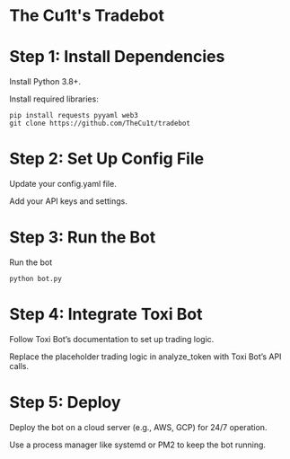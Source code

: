 # The Cu1t's Tradebot

# Step 1: Install Dependencies

Install Python 3.8+.

Install required libraries:

    pip install requests pyyaml web3
    git clone https://github.com/TheCu1t/tradebot

# Step 2: Set Up Config File

Update your config.yaml file.

Add your API keys and settings.

# Step 3: Run the Bot

Run the bot

    python bot.py

# Step 4: Integrate Toxi Bot

Follow Toxi Bot’s documentation to set up trading logic.

Replace the placeholder trading logic in analyze_token with Toxi Bot’s API calls.

# Step 5: Deploy

Deploy the bot on a cloud server (e.g., AWS, GCP) for 24/7 operation.

Use a process manager like systemd or PM2 to keep the bot running.
